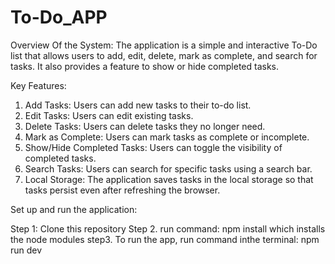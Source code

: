 # To-Do_APP

Overview Of the System:
The application is a simple and interactive To-Do list that allows users to add, edit, delete, mark as complete, and search for tasks. It also provides a feature to show or hide completed tasks.

Key Features:
1. Add Tasks: Users can add new tasks to their to-do list.
2. Edit Tasks: Users can edit existing tasks.
3. Delete Tasks: Users can delete tasks they no longer need.
4. Mark as Complete: Users can mark tasks as complete or incomplete.
5. Show/Hide Completed Tasks: Users can toggle the visibility of completed tasks.
6. Search Tasks: Users can search for specific tasks using a search bar.
7. Local Storage: The application saves tasks in the local storage so that tasks persist even after refreshing the browser.

Set up and run the application:

Step 1: Clone this repository
Step 2. run command: npm install
which installs the node modules
step3. To run the app, run command inthe terminal: npm run dev
